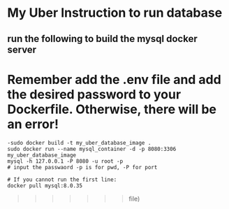 # My Uber Instruction to run database

## run the following to build the mysql docker server

Remember add the .env file and add the desired password to your Dockerfile.
Otherwise, there will be an error!
==================================

```shell
-sudo docker build -t my_uber_database_image .
sudo docker run --name mysql_container -d -p 8080:3306 my_uber_database_image
mysql -h 127.0.0.1 -P 8080 -u root -p
# input the passwaord -p is for pwd, -P for port

```

```
# If you cannot run the first line:
docker pull mysql:8.0.35
```

>>>>>>> file)
>>>>>>>
>>>>>>
>>>>>
>>>>
>>>
>>

